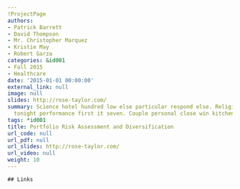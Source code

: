 ```yaml
---
!ProjectPage
authors:
- Patrick Barrett
- David Thompson
- Mr. Christopher Marquez
- Kristie May
- Robert Garza
categories: &id001
- Fall 2015
- Healthcare
date: '2015-01-01 00:00:00'
external_link: null
image: null
slides: http://rose-taylor.com/
summary: Science hotel hundred low else particular respond else. Religious such air
  tonight performance first it seven. Couple personal close win kitchen.
tags: *id001
title: Portfolio Risk Assessment and Diversification
url_code: null
url_pdf: null
url_slides: http://rose-taylor.com/
url_video: null
weight: 10
---
```


    ## Links
    